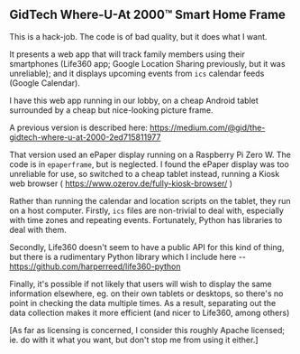 GidTech Where-U-At 2000™ Smart Home Frame
-----------------------------------------

This is a hack-job.  The code is of bad quality, but it does what I want.

It presents a web app that will track family members using their
smartphones (Life360 app; Google Location Sharing previously, but it was
unreliable); and it displays upcoming events from `ics` calendar feeds
(Google Calendar).

I have this web app running in our lobby, on a cheap Android tablet
surrounded by a cheap but nice-looking picture frame.

A previous version is described here:
https://medium.com/@gid/the-gidtech-where-u-at-2000-2ed715811977

That version used an ePaper display running on a Raspberry Pi Zero W.  The
code is in `epaperframe`, but is neglected.  I found the ePaper display
was too unreliable for use, so switched to a cheap tablet instead, running
a Kiosk web browser ( https://www.ozerov.de/fully-kiosk-browser/ )

Rather than running the calendar and location scripts on the tablet, they
run on a host computer.  Firstly, `ics` files are non-trivial to deal
with, especially with time zones and repeating events.  Fortunately,
Python has libraries to deal with them.

Secondly, Life360 doesn't seem to have a public API for this kind of
thing, but there is a rudimentary Python library which I include here --
https://github.com/harperreed/life360-python

Finally, it's possible if not likely that users will wish to display the
same information elsewhere, eg. on their own tablets or desktops, so
there's no point in checking the data multiple times.  As a result,
separating out the data collection makes it more efficient (and nicer to
Life360, among others)



[As far as licensing is concerned, I consider this roughly Apache licensed;
ie. do with it what you want, but don't stop me from using it either.]
